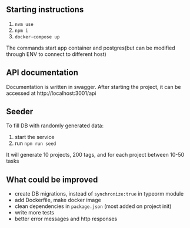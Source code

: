 ## Starting instructions

1. `nvm use`
2. `npm i`
3. `docker-compose up`

The commands start app container and postgres(but can be modified through ENV to connect to different host)

## API documentation
Documentation is written in swagger. After starting the project, it can be accessed at http://localhost:3001/api

## Seeder
To fill DB with randomly generated data:
1. start the service
2. run `npm run seed`

It will generate 10 projects, 200 tags, and for each project between 10-50 tasks

## What could be improved
- create DB migrations, instead of `synchronize:true` in typeorm module
- add Dockerfile, make docker image
- clean dependencies in `package.json` (most added on project init)
- write more tests
- better error messages and http responses